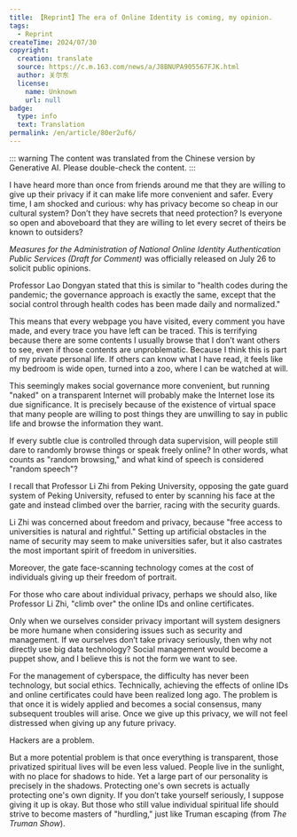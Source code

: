 ```yaml
---
title: 【Reprint】The era of Online Identity is coming, my opinion.
tags:
  - Reprint
createTime: 2024/07/30
copyright:
  creation: translate
  source: https://c.m.163.com/news/a/J8BNUPA905567FJK.html
  author: 关尔东
  license:
    name: Unknown
    url: null
badge:
  type: info
  text: Translation
permalink: /en/article/80er2uf6/
---
```


::: warning
The content was translated from the Chinese version by Generative AI. Please double-check the content.
:::

I have heard more than once from friends around me that they are willing to give up their privacy if it can make life more convenient and safer. Every time, I am shocked and curious: why has privacy become so cheap in our cultural system? Don’t they have secrets that need protection? Is everyone so open and aboveboard that they are willing to let every secret of theirs be known to outsiders?

*Measures for the Administration of National Online Identity Authentication Public Services (Draft for Comment)* was officially released on July 26 to solicit public opinions.

Professor Lao Dongyan stated that this is similar to "health codes during the pandemic; the governance approach is exactly the same, except that the social control through health codes has been made daily and normalized."

This means that every webpage you have visited, every comment you have made, and every trace you have left can be traced. This is terrifying because there are some contents I usually browse that I don’t want others to see, even if those contents are unproblematic. Because I think this is part of my private personal life. If others can know what I have read, it feels like my bedroom is wide open, turned into a zoo, where I can be watched at will.

This seemingly makes social governance more convenient, but running "naked" on a transparent Internet will probably make the Internet lose its due significance. It is precisely because of the existence of virtual space that many people are willing to post things they are unwilling to say in public life and browse the information they want.

If every subtle clue is controlled through data supervision, will people still dare to randomly browse things or speak freely online? In other words, what counts as "random browsing," and what kind of speech is considered "random speech"?

I recall that Professor Li Zhi from Peking University, opposing the gate guard system of Peking University, refused to enter by scanning his face at the gate and instead climbed over the barrier, racing with the security guards.

Li Zhi was concerned about freedom and privacy, because "free access to universities is natural and rightful." Setting up artificial obstacles in the name of security may seem to make universities safer, but it also castrates the most important spirit of freedom in universities.

Moreover, the gate face-scanning technology comes at the cost of individuals giving up their freedom of portrait.

For those who care about individual privacy, perhaps we should also, like Professor Li Zhi, "climb over" the online IDs and online certificates.

Only when we ourselves consider privacy important will system designers be more humane when considering issues such as security and management. If we ourselves don’t take privacy seriously, then why not directly use big data technology? Social management would become a puppet show, and I believe this is not the form we want to see.

For the management of cyberspace, the difficulty has never been technology, but social ethics. Technically, achieving the effects of online IDs and online certificates could have been realized long ago. The problem is that once it is widely applied and becomes a social consensus, many subsequent troubles will arise. Once we give up this privacy, we will not feel distressed when giving up any future privacy.

Hackers are a problem.

But a more potential problem is that once everything is transparent, those privatized spiritual lives will be even less valued. People live in the sunlight, with no place for shadows to hide. Yet a large part of our personality is precisely in the shadows. Protecting one's own secrets is actually protecting one's own dignity. If you don’t take yourself seriously, I suppose giving it up is okay. But those who still value individual spiritual life should strive to become masters of "hurdling," just like Truman escaping (from *The Truman Show*).
